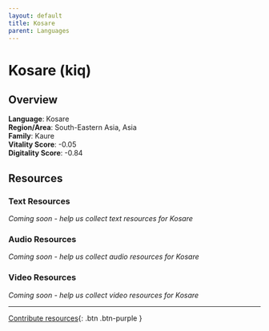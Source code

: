 ```yaml
---
layout: default
title: Kosare
parent: Languages
---
```


# Kosare (kiq)

## Overview

**Language**: Kosare  
**Region/Area**: South-Eastern Asia, Asia  
**Family**: Kaure  
**Vitality Score**: -0.05  
**Digitality Score**: -0.84  

## Resources

### Text Resources
*Coming soon - help us collect text resources for Kosare*

### Audio Resources
*Coming soon - help us collect audio resources for Kosare*

### Video Resources
*Coming soon - help us collect video resources for Kosare*

---

[Contribute resources](https://fairtrain.github.io/){: .btn .btn-purple }
